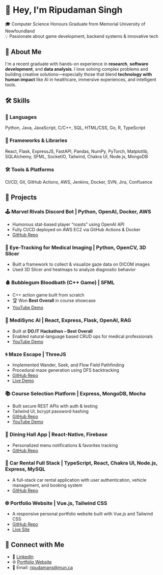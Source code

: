 # 👋 Hey, I'm Ripudaman Singh

🎓 Computer Science Honours Graduate from Memorial University of Newfoundland  
💡 Passionate about game development, backend systems & innovative tech

## 🧠 About Me

I'm a recent graduate with hands-on experience in **research**, **software development**, and **data analysis**. I love solving complex problems and building creative solutions—especially those that blend **technology with human impact** like AI in healthcare, immersive experiences, and intelligent tools.

## 🛠️ Skills

### 🧾 Languages
Python, Java, JavaScript, C/C++, SQL, HTML/CSS, Go, R, TypeScript

### 🧰 Frameworks & Libraries
React, Flask, ExpressJS, FastAPI, Pandas, NumPy, PyTorch, Matplotlib, SQLAlchemy, SFML, SocketIO, Tailwind, Chakra UI, Node.js, MongoDB

### 🛠 Tools & Platforms
CI/CD, Git, GitHub Actions, AWS, Jenkins, Docker, SVN, Jira, Confluence

## 🚀 Projects

### 🕹️ Marvel Rivals Discord Bot | Python, OpenAI, Docker, AWS
- Humorous stat-based player “roasts” using OpenAI API  
- Fully CI/CD deployed on AWS EC2 via GitHub Actions & Docker  
- [GitHub Repo](https://github.com/singhripudaman/marvel_rivals_discord_bot)

### 🧠 Eye-Tracking for Medical Imaging | Python, OpenCV, 3D Slicer
- Built a framework to collect & visualize gaze data on DICOM images  
- Used 3D Slicer and heatmaps to analyze diagnostic behavior

### 🩸 Bubblegum Bloodbath (C++ Game) | SFML
- C++ action game built from scratch  
- 🏆 Won **Best Overall** in course showcase  
- [YouTube Demo](https://www.youtube.com/watch?v=APVTMvT-CXE)

### 🤖 MediSync AI | React, Express, Flask, OpenAI, RAG
- Built at **DO.IT Hackathon – Best Overall**  
- Enabled natural-language based CRUD ops for medical professionals  
- [YouTube Demo](https://www.youtube.com/watch?v=0E2VGkUw9dQ)

### 🌀 Maze Escape | ThreeJS
- Implemented Wander, Seek, and Flow Field Pathfinding  
- Procedural maze generation using DFS backtracking  
- [GitHub Repo](https://github.com/singhripudaman/three-js-game)  
- [Live Demo](https://policemazegame.netlify.app)

### 📚 Course Selection Platform | Express, MongoDB, Mocha
- Built secure REST APIs with auth & testing  
- Tailwind UI, bcrypt password hashing  
- [GitHub Repo](https://github.com/MUN-COMP3100/self-service)  
- [YouTube Demo](https://www.youtube.com/watch?v=jmOUzrdpF6I)

### 📱 Dining Hall App | React-Native, Firebase
- Personalized menu notifications & favorites tracking  
- [GitHub Repo](https://github.com/Curtis-Idiots/MunCampusDish-App)

### 🚗 Car Rental Full Stack | TypeScript, React, Chakra UI, Node.js, Express, MySQL
- A full-stack car rental application with user authentication, vehicle management, and booking system  
- [GitHub Repo](https://github.com/hamoodev/comp4754)

### 🌐 Portfolio Website | Vue.js, Tailwind CSS
- A responsive personal portfolio website built with Vue.js and Tailwind CSS  
- [GitHub Repo](https://github.com/singhripudaman/portfolio)  
- [Live Site](https://ripu.dev)

## 🔗 Connect with Me

- 💼 [LinkedIn](https://www.linkedin.com/in/singh-ripudaman)  
- 🌐 [Portfolio Website](https://ripu.dev)  
- 📧 Email: ripudamans@mun.ca

